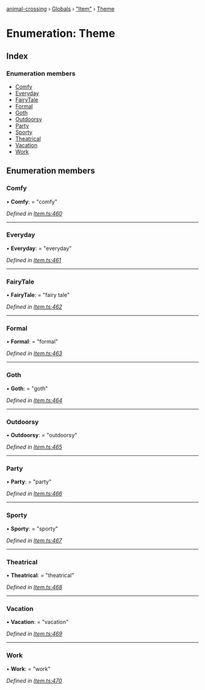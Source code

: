 [animal-crossing](../README.md) › [Globals](../globals.md) › ["Item"](../modules/_item_.md) › [Theme](_item_.theme.md)

# Enumeration: Theme

## Index

### Enumeration members

* [Comfy](_item_.theme.md#comfy)
* [Everyday](_item_.theme.md#everyday)
* [FairyTale](_item_.theme.md#fairytale)
* [Formal](_item_.theme.md#formal)
* [Goth](_item_.theme.md#goth)
* [Outdoorsy](_item_.theme.md#outdoorsy)
* [Party](_item_.theme.md#party)
* [Sporty](_item_.theme.md#sporty)
* [Theatrical](_item_.theme.md#theatrical)
* [Vacation](_item_.theme.md#vacation)
* [Work](_item_.theme.md#work)

## Enumeration members

###  Comfy

• **Comfy**: = "comfy"

*Defined in [Item.ts:460](https://github.com/Norviah/animal-crossing/blob/0da76a6/module/types/Item.ts#L460)*

___

###  Everyday

• **Everyday**: = "everyday"

*Defined in [Item.ts:461](https://github.com/Norviah/animal-crossing/blob/0da76a6/module/types/Item.ts#L461)*

___

###  FairyTale

• **FairyTale**: = "fairy tale"

*Defined in [Item.ts:462](https://github.com/Norviah/animal-crossing/blob/0da76a6/module/types/Item.ts#L462)*

___

###  Formal

• **Formal**: = "formal"

*Defined in [Item.ts:463](https://github.com/Norviah/animal-crossing/blob/0da76a6/module/types/Item.ts#L463)*

___

###  Goth

• **Goth**: = "goth"

*Defined in [Item.ts:464](https://github.com/Norviah/animal-crossing/blob/0da76a6/module/types/Item.ts#L464)*

___

###  Outdoorsy

• **Outdoorsy**: = "outdoorsy"

*Defined in [Item.ts:465](https://github.com/Norviah/animal-crossing/blob/0da76a6/module/types/Item.ts#L465)*

___

###  Party

• **Party**: = "party"

*Defined in [Item.ts:466](https://github.com/Norviah/animal-crossing/blob/0da76a6/module/types/Item.ts#L466)*

___

###  Sporty

• **Sporty**: = "sporty"

*Defined in [Item.ts:467](https://github.com/Norviah/animal-crossing/blob/0da76a6/module/types/Item.ts#L467)*

___

###  Theatrical

• **Theatrical**: = "theatrical"

*Defined in [Item.ts:468](https://github.com/Norviah/animal-crossing/blob/0da76a6/module/types/Item.ts#L468)*

___

###  Vacation

• **Vacation**: = "vacation"

*Defined in [Item.ts:469](https://github.com/Norviah/animal-crossing/blob/0da76a6/module/types/Item.ts#L469)*

___

###  Work

• **Work**: = "work"

*Defined in [Item.ts:470](https://github.com/Norviah/animal-crossing/blob/0da76a6/module/types/Item.ts#L470)*
